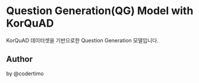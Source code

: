 # Question Generation(QG) Model with KorQuAD

KorQuAD 데이터셋을 기반으로한 Question Generation 모델입니다.

## Author

by @codertimo
